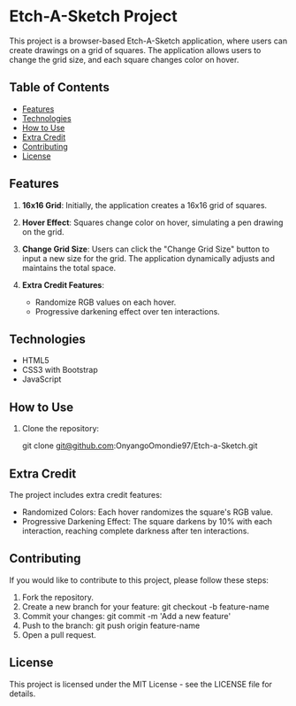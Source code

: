 # Etch-A-Sketch Project

This project is a browser-based Etch-A-Sketch application, where users can create drawings on a grid of squares. The application allows users to change the grid size, and each square changes color on hover.

## Table of Contents

- [Features](#features)
- [Technologies](#technologies)
- [How to Use](#how-to-use)
- [Extra Credit](#extra-credit)
- [Contributing](#contributing)
- [License](#license)

## Features

1. **16x16 Grid**: Initially, the application creates a 16x16 grid of squares.

2. **Hover Effect**: Squares change color on hover, simulating a pen drawing on the grid.

3. **Change Grid Size**: Users can click the "Change Grid Size" button to input a new size for the grid. The application dynamically adjusts and maintains the total space.

4. **Extra Credit Features**:
   - Randomize RGB values on each hover.
   - Progressive darkening effect over ten interactions.

## Technologies

- HTML5
- CSS3 with Bootstrap
- JavaScript

## How to Use

1. Clone the repository:

   git clone git@github.com:OnyangoOmondie97/Etch-a-Sketch.git

## Extra Credit
The project includes extra credit features:

- Randomized Colors: Each hover randomizes the square's RGB value.
- Progressive Darkening Effect: The square darkens by 10% with each interaction, reaching complete darkness after ten interactions.

## Contributing
If you would like to contribute to this project, please follow these steps:

1. Fork the repository.
2. Create a new branch for your feature: git checkout -b feature-name
3. Commit your changes: git commit -m 'Add a new feature'
4. Push to the branch: git push origin feature-name
5. Open a pull request.

## License
This project is licensed under the MIT License - see the LICENSE file for details.





